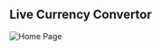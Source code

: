 ## Live Currency Convertor

![Home Page](https://github.com/lalitsheoran/p-projects/tree/master/CurrencyConvertor/resources/live.png)


